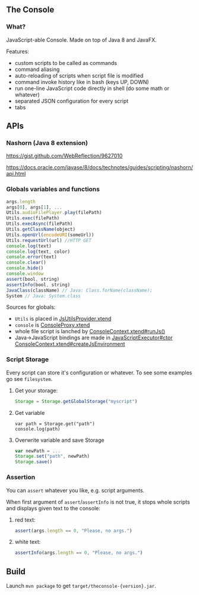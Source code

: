 ## The Console

### What?

JavaScript-able Console. Made on top of Java 8 and JavaFX.

Features:
* custom scripts to be called as commands
* command aliasing
* auto-reloading of scripts when script file is modified
* command invoke history like in bash (keys UP, DOWN)
* run one-line JavaScript code directly in shell (do some math or whatever)
* separated JSON configuration for every script
* tabs

## APIs

### Nashorn (Java 8 extension)

https://gist.github.com/WebReflection/9627010

https://docs.oracle.com/javase/8/docs/technotes/guides/scripting/nashorn/api.html


### Globals variables and functions

```js
args.length
args[0], args[1], ...
Utils.audioFilePlayer.play(filePath)
Utils.exec(filePath)
Utils.execAsync(filePath)
Utils.getClassName(object)
Utils.openUrl(encodeURI(someUrl))
Utils.requestUrl(url) //HTTP GET
console.log(text)
console.log(text, color)
console.error(text)
console.clear()
console.hide()
console.window
assert(bool, string)
assertInfo(bool, string)
JavaClass(className) // Java: Class.forName(className);
System // Java: System.class
```

Sources for globals:
* `Utils` is placed in [JsUtilsProvider.xtend](src/net/namekdev/theconsole/scripts/execution/JsUtilsProvider.xtend)
* `console` is [ConsoleProxy.xtend](src/net/namekdev/theconsole/scripts/ConsoleProxy.xtend)
* whole file script is lanched by [ConsoleContext.xtend#runJs()](src/net/namekdev/theconsole/state/ConsoleContext.xtend)
* Java->JavaScript bindings are made in [JavaScriptExecutor#ctor](src/net/namekdev/theconsole/scripts/execution/JavaScriptExecutor.xtend) 
[ConsoleContext.xtend#createJsEnvironment](src/net/namekdev/theconsole/state/ConsoleContext.xtend)

### Script Storage

Every script can store it's configuration or whatever. To see some examples go see `filesystem`.

1. Get your storage:
    ```js
    Storage = Storage.getGlobalStorage("myscript")
    ```

2. Get variable
    ```
    var path = Storage.get("path")
    console.log(path)
    ```

3. Overwrite variable and save Storage
    ```js
    var newPath = ...
    Storage.set("path", newPath)
    Storage.save()
    ```

### Assertion

You can `assert` whatever you like, e.g. script arguments.

When first argument of `assert`/`assertInfo` is not true, it stops whole scripts and displays given text to the console:

1. red text:
    ```js
    assert(args.length == 0, "Please, no args.")
    ```

2. white text:
    ```js
    assertInfo(args.length == 0, "Please, no args.")
    ```

## Build

Launch `mvn package` to get `target/theconsole-{version}.jar`.
